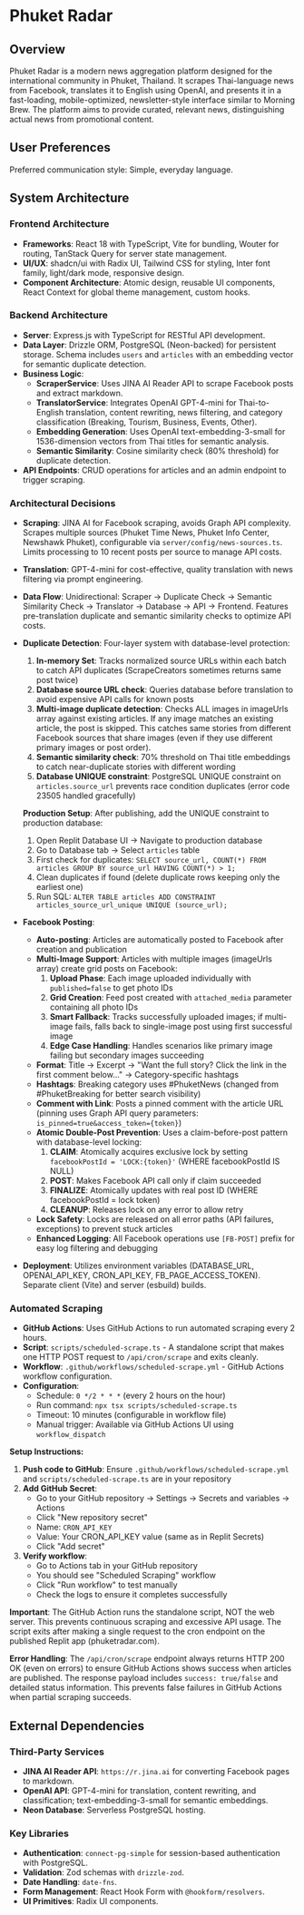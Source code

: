 # Phuket Radar

## Overview
Phuket Radar is a modern news aggregation platform designed for the international community in Phuket, Thailand. It scrapes Thai-language news from Facebook, translates it to English using OpenAI, and presents it in a fast-loading, mobile-optimized, newsletter-style interface similar to Morning Brew. The platform aims to provide curated, relevant news, distinguishing actual news from promotional content.

## User Preferences
Preferred communication style: Simple, everyday language.

## System Architecture

### Frontend Architecture
- **Frameworks**: React 18 with TypeScript, Vite for bundling, Wouter for routing, TanStack Query for server state management.
- **UI/UX**: shadcn/ui with Radix UI, Tailwind CSS for styling, Inter font family, light/dark mode, responsive design.
- **Component Architecture**: Atomic design, reusable UI components, React Context for global theme management, custom hooks.

### Backend Architecture
- **Server**: Express.js with TypeScript for RESTful API development.
- **Data Layer**: Drizzle ORM, PostgreSQL (Neon-backed) for persistent storage. Schema includes `users` and `articles` with an embedding vector for semantic duplicate detection.
- **Business Logic**:
    - **ScraperService**: Uses JINA AI Reader API to scrape Facebook posts and extract markdown.
    - **TranslatorService**: Integrates OpenAI GPT-4-mini for Thai-to-English translation, content rewriting, news filtering, and category classification (Breaking, Tourism, Business, Events, Other).
    - **Embedding Generation**: Uses OpenAI text-embedding-3-small for 1536-dimension vectors from Thai titles for semantic analysis.
    - **Semantic Similarity**: Cosine similarity check (80% threshold) for duplicate detection.
- **API Endpoints**: CRUD operations for articles and an admin endpoint to trigger scraping.

### Architectural Decisions
- **Scraping**: JINA AI for Facebook scraping, avoids Graph API complexity. Scrapes multiple sources (Phuket Time News, Phuket Info Center, Newshawk Phuket), configurable via `server/config/news-sources.ts`. Limits processing to 10 recent posts per source to manage API costs.
- **Translation**: GPT-4-mini for cost-effective, quality translation with news filtering via prompt engineering.
- **Data Flow**: Unidirectional: Scraper → Duplicate Check → Semantic Similarity Check → Translator → Database → API → Frontend. Features pre-translation duplicate and semantic similarity checks to optimize API costs.
- **Duplicate Detection**: Four-layer system with database-level protection:
    1. **In-memory Set**: Tracks normalized source URLs within each batch to catch API duplicates (ScrapeCreators sometimes returns same post twice)
    2. **Database source URL check**: Queries database before translation to avoid expensive API calls for known posts
    3. **Multi-image duplicate detection**: Checks ALL images in imageUrls array against existing articles. If any image matches an existing article, the post is skipped. This catches same stories from different Facebook sources that share images (even if they use different primary images or post order).
    4. **Semantic similarity check**: 70% threshold on Thai title embeddings to catch near-duplicate stories with different wording
    5. **Database UNIQUE constraint**: PostgreSQL UNIQUE constraint on `articles.source_url` prevents race condition duplicates (error code 23505 handled gracefully)
    
    **Production Setup**: After publishing, add the UNIQUE constraint to production database:
    1. Open Replit Database UI → Navigate to production database
    2. Go to Database tab → Select `articles` table
    3. First check for duplicates: `SELECT source_url, COUNT(*) FROM articles GROUP BY source_url HAVING COUNT(*) > 1;`
    4. Clean duplicates if found (delete duplicate rows keeping only the earliest one)
    5. Run SQL: `ALTER TABLE articles ADD CONSTRAINT articles_source_url_unique UNIQUE (source_url);`
    
- **Facebook Posting**:
    - **Auto-posting**: Articles are automatically posted to Facebook after creation and publication
    - **Multi-Image Support**: Articles with multiple images (imageUrls array) create grid posts on Facebook:
        1. **Upload Phase**: Each image uploaded individually with `published=false` to get photo IDs
        2. **Grid Creation**: Feed post created with `attached_media` parameter containing all photo IDs
        3. **Smart Fallback**: Tracks successfully uploaded images; if multi-image fails, falls back to single-image post using first successful image
        4. **Edge Case Handling**: Handles scenarios like primary image failing but secondary images succeeding
    - **Format**: Title → Excerpt → "Want the full story? Click the link in the first comment below..." → Category-specific hashtags
    - **Hashtags**: Breaking category uses #PhuketNews (changed from #PhuketBreaking for better search visibility)
    - **Comment with Link**: Posts a pinned comment with the article URL (pinning uses Graph API query parameters: `is_pinned=true&access_token={token}`)
    - **Atomic Double-Post Prevention**: Uses a claim-before-post pattern with database-level locking:
        1. **CLAIM**: Atomically acquires exclusive lock by setting `facebookPostId = 'LOCK:{token}'` (WHERE facebookPostId IS NULL)
        2. **POST**: Makes Facebook API call only if claim succeeded
        3. **FINALIZE**: Atomically updates with real post ID (WHERE facebookPostId = lock token)
        4. **CLEANUP**: Releases lock on any error to allow retry
    - **Lock Safety**: Locks are released on all error paths (API failures, exceptions) to prevent stuck articles
    - **Enhanced Logging**: All Facebook operations use `[FB-POST]` prefix for easy log filtering and debugging
- **Deployment**: Utilizes environment variables (DATABASE_URL, OPENAI_API_KEY, CRON_API_KEY, FB_PAGE_ACCESS_TOKEN). Separate client (Vite) and server (esbuild) builds.

### Automated Scraping
- **GitHub Actions**: Uses GitHub Actions to run automated scraping every 2 hours.
- **Script**: `scripts/scheduled-scrape.ts` - A standalone script that makes one HTTP POST request to `/api/cron/scrape` and exits cleanly.
- **Workflow**: `.github/workflows/scheduled-scrape.yml` - GitHub Actions workflow configuration.
- **Configuration**:
  - Schedule: `0 */2 * * *` (every 2 hours on the hour)
  - Run command: `npx tsx scripts/scheduled-scrape.ts`
  - Timeout: 10 minutes (configurable in workflow file)
  - Manual trigger: Available via GitHub Actions UI using `workflow_dispatch`

**Setup Instructions:**
1. **Push code to GitHub**: Ensure `.github/workflows/scheduled-scrape.yml` and `scripts/scheduled-scrape.ts` are in your repository
2. **Add GitHub Secret**:
   - Go to your GitHub repository → Settings → Secrets and variables → Actions
   - Click "New repository secret"
   - Name: `CRON_API_KEY`
   - Value: Your CRON_API_KEY value (same as in Replit Secrets)
   - Click "Add secret"
3. **Verify workflow**:
   - Go to Actions tab in your GitHub repository
   - You should see "Scheduled Scraping" workflow
   - Click "Run workflow" to test manually
   - Check the logs to ensure it completes successfully

**Important**: The GitHub Action runs the standalone script, NOT the web server. This prevents continuous scraping and excessive API usage. The script exits after making a single request to the cron endpoint on the published Replit app (phuketradar.com).

**Error Handling**: The `/api/cron/scrape` endpoint always returns HTTP 200 OK (even on errors) to ensure GitHub Actions shows success when articles are published. The response payload includes `success: true/false` and detailed status information. This prevents false failures in GitHub Actions when partial scraping succeeds.

## External Dependencies

### Third-Party Services
- **JINA AI Reader API**: `https://r.jina.ai` for converting Facebook pages to markdown.
- **OpenAI API**: GPT-4-mini for translation, content rewriting, and classification; text-embedding-3-small for semantic embeddings.
- **Neon Database**: Serverless PostgreSQL hosting.

### Key Libraries
- **Authentication**: `connect-pg-simple` for session-based authentication with PostgreSQL.
- **Validation**: Zod schemas with `drizzle-zod`.
- **Date Handling**: `date-fns`.
- **Form Management**: React Hook Form with `@hookform/resolvers`.
- **UI Primitives**: Radix UI components.